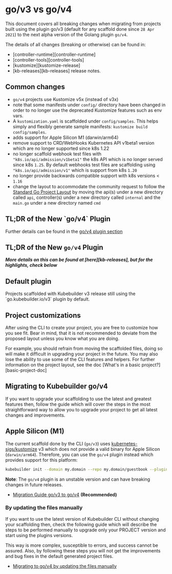 # go/v3 vs go/v4

This document covers all breaking changes when migrating from projects built using the plugin go/v3 (default for any scaffold done since `28 Apr 2021`) to the next alpha version of the Golang plugin `go/v4`.

The details of all changes (breaking or otherwise) can be found in:

- [controller-runtime][controller-runtime]
- [controller-tools][controller-tools]
- [kustomize][kustomize-release]
- [kb-releases][kb-releases] release notes.

## Common changes

- `go/v4` projects use Kustomize v5x (instead of v3x)
- note that some manifests under `config/` directory have been changed in order to no longer use the deprecated Kustomize features
  such as env vars.
- A `kustomization.yaml` is scaffolded under `config/samples`. This helps simply and flexibly generate sample manifests: `kustomize build config/samples`.
- adds support for Apple Silicon M1 (darwin/arm64)
- remove support to CRD/WebHooks Kubernetes API v1beta1 version which are no longer supported since k8s 1.22
- no longer scaffold webhook test files with `"k8s.io/api/admission/v1beta1"` the k8s API which is no longer served since k8s `1.25`. By default
  webhooks test files are scaffolding using `"k8s.io/api/admission/v1"` which is support from k8s `1.20`
- no longer provide backwards compatible support with k8s versions < `1.16`
- change the layout to accommodate the community request to follow the [Standard Go Project Layout][standard-go-project] 
by moving the api(s) under a new directory called `api`, controller(s) under a new directory called `internal` and the `main.go` under a new directory named `cmd`

<aside class="note">
<H1> TL;DR of the New `go/v4` Plugin </H1>

Further details can be found in the [go/v4 plugin section][go/v4-doc]

</aside>

## TL;DR of the New `go/v4` Plugin

**_More details on this can be found at [here][kb-releases], but for the highlights, check below_**

<aside class="note">
<h1>Default plugin</h1>
Projects scaffolded with Kubebuilder v3 release still using the `go.kubebuilder.io/v3` plugin by default.

</aside>

<aside class="note warning">
<h1>Project customizations</h1>

After using the CLI to create your project, you are free to customize how you see fit. Bear in mind, that it is not recommended to deviate from the proposed layout unless you know what you are doing.

For example, you should refrain from moving the scaffolded files, doing so will make it difficult in upgrading your project in the future. You may also lose the ability to use some of the CLI features and helpers. For further information on the project layout, see the doc [What's in a basic project?][basic-project-doc]

</aside>

## Migrating to Kubebuilder go/v4

If you want to upgrade your scaffolding to use the latest and greatest features then, follow the guide
which will cover the steps in the most straightforward way to allow you to upgrade your project to get all
latest changes and improvements.

<aside class="note warning">
<h1> Apple Silicon (M1) </h1>

The current scaffold done by the CLI (`go/v3`) uses [kubernetes-sigs/kustomize][kustomize] v3 which does not provide
a valid binary for Apple Silicon (`darwin/arm64`). Therefore, you can use the `go/v4` plugin
instead which provides support for this platform:

```bash
kubebuilder init --domain my.domain --repo my.domain/guestbook --plugins=go/v4
```

**Note**: The `go/v4` plugin is an unstable version and can have breaking changes in future releases.

</aside>

- [Migration Guide go/v3 to go/v4][migration-guide-gov3-to-gov4] **(Recommended)**

### By updating the files manually

If you want to use the latest version of Kubebuilder CLI without changing your scaffolding then, check the following guide which will describe the steps to be performed manually to upgrade only your PROJECT version and start using the plugins versions.

This way is more complex, susceptible to errors, and success cannot be assured. Also, by following these steps you will not get the improvements and bug fixes in the default generated project files.

- [Migrating to go/v4 by updating the files manually][manually-upgrade]

[plugins-phase1-design-doc]: https://github.com/kubernetes-sigs/kubebuilder/blob/master/designs/extensible-cli-and-scaffolding-plugins-phase-1.md
[plugins-phase1-design-doc-1.5]: https://github.com/kubernetes-sigs/kubebuilder/blob/master/designs/extensible-cli-and-scaffolding-plugins-phase-1-5.md
[plugins-phase2-design-doc]: https://github.com/kubernetes-sigs/kubebuilder/blob/master/designs/extensible-cli-and-scaffolding-plugins-phase-2.md
[plugins-section]: ./../plugins/plugins.md
[kustomize]: https://github.com/kubernetes-sigs/kustomize/releases/tag/kustomize%2Fv4.0.0
[go/v4-doc]: ./../plugins/go-v4-plugin.md
[migration-guide-gov3-to-gov4]: migration_guide_gov3_to_gov4.md
[manually-upgrade]: manually_migration_guide_gov3_to_gov4.md
[standard-go-project]: https://github.com/golang-standards/project-layout